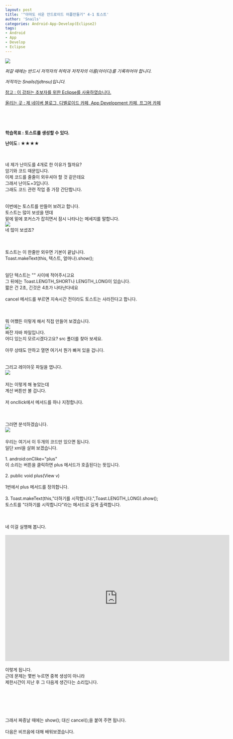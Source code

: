 ```yaml
---
layout: post
title: '"아마도 쉬운 안드로이드 어플만들기" 4-1 토스트'
author: 'Snails'
categories: Android-App-Develop(Eclipse2)
tags:
- Android
- App
- Develop
- Eclipse
---
```



<script> location.href='https://cafe.naver.com/develoid/280254' ; </script>

<p><img src="https://dthumb-phinf.pstatic.net/?src=%22http%3A%2F%2Fpostfiles3.naver.net%2F20130523_178%2Ftjdtnsu_1369283538974akCh1_JPEG%2Fand.jpg%3Ftype%3Dw2%22&amp;type=cafe_wa740"></p><p><i>퍼갈 때에는 반드시 저작자의 허락과 저작자의 이름(아이디)를 기록하어야 합니다.</i></p><p><i>저작자는 Snails(tjdtnsu)입니다.</i></p><p><u>참고 : 이 강좌는 초보자를 위한 Eclipse를 사용하였습니다.</u></p><p><u>올리는 곳 : 제 네이버 블로그, 디벨로이드 카페, App Development 카페, 프그머 카페</u></p><p>&nbsp;</p><p><u>﻿</u></p><p><b><span>학습목표 :&nbsp;토스트를 생성할 수 있다.</span></b></p><p><span><span><strong>난이도 : ★★</strong><strong>★</strong><strong>★</strong>&nbsp;</span></span> </p><div>&nbsp;</div><div>&nbsp;</div><div>네 제가 난이도를 4개로 한 이유가 뭘까요?</div><div>암기와 코드 때문입니다.</div><div>이제 코드를 줄줄이 외우셔야 할 것 같은데요</div><div>그래서 난이도+3입니다.</div><div>그래도 코드 관련 작업 중 가장 간단합니다.</div><div>&nbsp;</div><div>&nbsp;</div><div>이번에는 토스트를 만들어 보려고 합니다.</div><div>토스트는 많이 보셨을 텐데</div><div>밑에 밑에 포커스가 잡히면서 잠시 나타나는 메세지를 말합니다.</div><div><img src="https://dthumb-phinf.pstatic.net/?src=%22http%3A%2F%2Fblogfiles.naver.net%2F20130720_188%2Ftjdtnsu_13743010343283TjgS_PNG%2F%25C1%25A6%25B8%25F1_%25BE%25F8%25C0%25BD.png%22&amp;type=cafe_wa740"></div><div>네 많이 보셨죠?</div><div>&nbsp;</div><div>&nbsp;</div><div>&nbsp;</div><div>토스트는 이 한줄만 외우면 기본이 끝납니다.</div><div><span>Toast.makeText(this, 텍스트, 얼마나).show();</span></div><div><em><span><span>﻿</span></span></em></div><div><span><span><em><span>﻿</span>﻿<span>﻿</span></em></span></span></div><div><span><span><span><em><span>﻿</span>﻿<span>﻿</span></em>일단 텍스트는 "" 사이에 적어주시고요</span></span></span></div><div><span><span><span><span>﻿</span>﻿<span>﻿그 뒤에는 Toast.LENGTH_SHORT나 LENGTH_LONG이 있습니다.</span></span></span></span></div><div><span><span><span><span><span>﻿</span>﻿<span>﻿</span>짧은 건 2초, 긴것은 4초가 나타난다네요</span></span></span></span></div><div><span><span><span><span><span>﻿</span>﻿<span>﻿</span></span></span></span></span></div><div><span><span><span><span><span>﻿</span>﻿<span>﻿</span>cancel 메서드를 부르면 지속시간 전이라도 토스</span></span></span></span><span><span><span><span>트는 사라진다고 합니다.<span>﻿</span><span>﻿</span></span></span></span></span></div><div><span><span><span><span><span>﻿</span>﻿<span>﻿</span></span></span></span></span></div><div><span><span><span><span><span>﻿</span>﻿<span><span>﻿</span>﻿<span>﻿</span></span></span></span></span></span></div><div><span><span><span><span><span>﻿</span></span></span></span></span></div><div><span><span><span><span><span><span>﻿</span>﻿<span>﻿</span></span>뭐 어쨌든 이렇게 해서 직접 만들어 보겠습니다.</span></span></span></span></div><div><span><span><span><span><img src="https://dthumb-phinf.pstatic.net/?src=%22http%3A%2F%2Fblogfiles.naver.net%2F20130720_297%2Ftjdtnsu_1374301550284kAH6N_PNG%2F%25C1%25A6%25B8%25F1_%25BE%25F8%25C0%25BD.png%22&amp;type=cafe_wa740"></span></span></span></span></div><div><span><span><span><span>짜잔 자바 파일입니다.</span></span></span></span></div><div><span><span><span><span><span>어디 있는지 모르시겠다고요? src 폴더를 찾아 보세요.</span></span></span></span></span></div><div><span><span><span><span><span><span>﻿</span>﻿<span>﻿</span></span></span></span></span></span></div><div><span><span><span><span><span><span>﻿</span>﻿<span>﻿아무 상태도 안하고 열면 여기서 뭔가 빠져 있을 겁니다.</span></span></span></span></span></span></div><div><span><span><span><span><span><span><span>﻿</span>﻿<span>﻿</span></span></span></span></span></span></span></div><div><span><span><span><span><span><span><span><span>﻿</span>﻿<span>﻿</span></span>﻿<span>﻿</span></span></span></span></span></span></span></div><div><span><span><span><span><span><span>그리고 레이아웃 파일을 엽니다.</span></span></span></span></span></span></div><div><span><span><span><span><span><span><span>﻿</span>﻿<span>﻿</span><img src="https://dthumb-phinf.pstatic.net/?src=%22http%3A%2F%2Fblogfiles.naver.net%2F20130720_150%2Ftjdtnsu_1374301742630o1OjT_PNG%2F%25C1%25A6%25B8%25F1_%25BE%25F8%25C0%25BD.png%22&amp;type=cafe_wa740"></span></span></span></span></span></span></div><div><span><span><span><span><span><span><span>﻿</span>﻿<span>﻿</span></span></span></span></span></span></span></div><div><span><span><span><span><span><span><span>﻿</span>﻿<span>﻿</span>저는 이렇게 해 놓았는데</span></span></span></span></span></span></div><div><span><span><span><span><span><span><span>﻿</span>﻿<span>﻿</span>계산 버튼만 볼 겁니다.</span></span></span></span></span></span></div><div><span><span><span><span><span><span><span>﻿</span>﻿<span>﻿</span></span></span></span></span></span></span></div><div><span><span><span><span><span><span><span>﻿</span>﻿<span>﻿</span>저 oncllick에서 메서드를 하나 지정합니다.</span></span></span></span></span></span></div><div><span><span><span><span><span><span><span>﻿</span>﻿<span>﻿</span></span></span></span></span></span></span></div><div><span><span><span><span><span><span><span>﻿</span>﻿<span>﻿</span></span></span></span></span></span></span></div><div><span><span><span><span><span><span><span>﻿</span>﻿<span>﻿</span></span></span></span></span></span></span></div><div><span><span><span><span><span><span><span>﻿</span>﻿<span>﻿</span>그러면 분석하겠습니다.</span></span></span></span></span></span></div><div><span><span><span><span><span><span><span>﻿</span>﻿<span>﻿<img src="https://dthumb-phinf.pstatic.net/?src=%22http%3A%2F%2Fblogfiles.naver.net%2F20130720_232%2Ftjdtnsu_13743019254763wz8I_PNG%2F%25C1%25A6%25B8%25F1_%25BE%25F8%25C0%25BD.png%22&amp;type=cafe_wa740"></span></span></span></span></span></span></span></div><div><span><span><span><span><span><span><span>﻿</span>﻿<span>﻿</span></span></span></span></span></span></span></div><div><span><span><span><span><span><span><span>﻿</span>﻿<span>﻿</span>우리는 여기서 이 두개의 코드만 있으면 됩니다.</span></span></span></span></span></span></div><div><span><span><span><span><span><span><span>일단 xml을 살펴 보겠습니다.</span></span></span></span></span></span></span></div><div><span><span><span><span><span><span><span><span>﻿</span>﻿<span>﻿</span></span></span></span></span></span></span></span></div><div><span><span><span><span><span><span><span><span>﻿</span>﻿<span>﻿1. </span><span>android:onClike="plus"</span></span></span></span></span></span></span></span></div><div><span><span><span><span><span><span><span><span>이 소리는 버튼을 클릭하면 plus 메서드가 호출된다는 뜻입니다.</span></span></span></span></span></span></span></span></div><div><span><span><span><span><span><span><span><span><span>﻿</span>﻿<span>﻿</span></span></span></span></span></span></span></span></span></div><div><span><span><span><span><span><span><span><span><span>﻿</span><span>﻿</span>﻿<span>﻿</span>2. <span>public void plus(View v)</span><span>﻿</span></span></span></span></span></span></span></span></span></div><div><span><span><span><span><span><span><span><span>﻿</span></span></span></span></span></span></span></span></div><div><span><span><span><span><span><span><span><span><span>1번에서 plus 메서드를 정의합니다.﻿</span>﻿<span>﻿</span></span></span></span></span></span></span></span></span></div><div><span><span><span><span><span><span><span><span><span>﻿</span>﻿<span>﻿</span></span></span></span></span></span></span></span></span></div><div><span><span><span><span><span><span><span><span><span>﻿</span>﻿<span>﻿</span>3. <span>Toast.makeText(this,"더하기를 시작합니다.",Toast.LENGTH_LONG).show();</span></span></span></span></span></span></span></span></span></div><div><span><span><span><span><span><span><span><span><span><span>토스트를 "더하기를 시작합니다"라는 메서드로 길게 출력합니다.</span></span></span></span></span></span></span></span></span></span></div><div><span><span><span><span><span><span><span><span><span><span><span>﻿</span>﻿<span>﻿</span></span></span></span></span></span></span></span></span></span></span></div><div><span><span><span><span><span><span><span><span><span><span><span>﻿</span>﻿<span>﻿</span></span></span></span></span></span></span></span></span></span></span></div><div><span><span><span><span><span><span><span><span><span><span><span>﻿</span>﻿<span>﻿</span></span></span></span></span></span></span></span></span></span></span></div><div><span><span><span><span><span><span><span><span><span><span><span>﻿</span>﻿<span>﻿</span>네 이걸 실행해 봅니다.</span></span></span></span></span></span></span></span></span></span></div><div><span><span><span><span><span><span><span><span><span><span><span>﻿</span>﻿<span>﻿</span></span></span></span></span></span></span></span></span></span></span></div><div><span><span><span><span><span><span><span><span><span><span><iframe frameborder="0" scrolling="no" name="mplayer" title="플레이어" width="720" height="405" src="https://serviceapi.nmv.naver.com/view/ugcPlayer.nhn?vid=637C2FD2FBF6B01170C1757BD6F9E80411AA&amp;inKey=V1251e730010aee041cbcbc314fcfb1e408e8f6f625c27c53f6128c3feb17086cfa63bc314fcfb1e408e8&amp;wmode=opaque&amp;hasLink=0&amp;autoPlay=false&amp;beginTime=0" allowfullscreen="allowfullscreen"></iframe></span></span></span></span></span></span></span></span></span></span></div><div><span><span><span><span><span><span><span><span><span><span>﻿</span></span></span></span></span></span></span></span></span></span></div><div><span><span><span><span><span><span><span><span><span><span>이렇게 됩니다.</span></span></span></span></span></span></span></span></span></span></div><div><span><span><span><span><span><span><span><span><span><span>근데 문제는 몇번 누르면 중복 생성이 아니라</span></span></span></span></span></span></span></span></span></span></div><div><span><span><span><span><span><span><span><span><span><span>제한시간이 지난 후 그 다음게 생긴다는 소리입니다.</span></span></span></span></span></span></span></span></span></span></div><div><span><span><span><span><span><span><span><span><span><span>﻿</span></span></span></span></span></span></span></span></span></span></div><div><span><span><span><span><span><span><span><span><span><span>﻿</span></span></span></span></span></span></span></span></span></span></div><div><span><span><span><span><span><span><span><span><span><span>﻿</span></span></span></span></span></span></span></span></span></span></div><div><span><span><span><span><span><span><span><span><span><span>﻿</span></span></span></span></span></span></span></span></span></span></div><div><span><span><span><span><span><span><span><span><span><span><span><span><span><span><span><span><span><span><span><span>﻿</span>﻿<span>﻿</span></span>﻿<span>﻿</span></span>﻿<span>﻿</span></span>﻿<span>﻿</span></span>﻿<span>﻿</span></span>﻿<span>﻿</span></span>﻿<span>﻿</span></span>﻿<span>﻿</span></span>﻿<span>﻿</span></span>﻿<span>﻿</span></span>﻿<span>﻿</span></span>﻿<span>﻿</span></span></span></span></span></span></span></span></span></div><div><span><span><span><span><span><span><span><span>﻿</span></span></span></span></span></span></span></span></div><div><span><span><span><span><span><span><span><span><span>그래서 짜증날 때에는 show(); 대신 cancel();을 붙여 주면 됩니다.</span></span></span></span></span></span></span></span></span></div><div><span><span><span><span><span><span><span><span><span><span>﻿</span>﻿<span>﻿</span></span></span></span></span></span></span></span></span></span></div><div><span><span><span><span><span><span><span><span><span><span>﻿</span>﻿<span>﻿</span>다음은 비프음에 대해 배워보겠습니다.</span>﻿<span>﻿</span></span>﻿<span>﻿</span></span>﻿<span>﻿</span></span></span></span></span></span></span></div><div><span><span><span><span><span><span><span>﻿</span>﻿</span></span><span>﻿</span><span>﻿</span>﻿<span>﻿</span><span>﻿</span><span>﻿</span></span></span></span></span></div><div><span><span><span><span><span>﻿</span>﻿<span>﻿</span></span></span></span><em>﻿<span>﻿</span></em></span></div><p>&nbsp;</p> <p></p>
